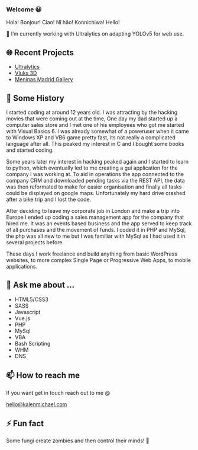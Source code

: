 ### Welcome 😀
Hola! Bonjour! Ciao! Nǐ hǎo! Konnichiwa! Hello!

🔭 I’m currently working with Ultralytics on adapting YOLOv5 for web use.

## 🌐 Recent Projects
* [Ultralytics](https://ultralytics.com)
* [Vluks 3D](https://www.vluks3d.com)
* [Meninas Madrid Gallery](https://meninas.vluks3d.com/)

## 📜 Some History
I started coding at around 12 years old. I was attracting by the hacking movies that were coming out at the time, One day my dad started up a computer sales store and I met one of his employees who got me started with Visual Basics 6. I was already somewhat of a poweruser when it came to Windows XP and VB6 game pretty fast, its not really a complicated language after all. This peaked my interest in C and I bought some books and started coding.

Some years later my interest in hacking peaked again and I started to learn to python, which eventually led to me creating a gui application for the company I was working at. To aid in operations the app connected to the company CRM and downloaded pending tasks via the REST API, the data was then reformated to make for easier organisation and finally all tasks could be displayed on google maps. Unfortunately my hard drive crashed after a bike trip and I lost the code.

After deciding to leave my corporate job in London and make a trip into Europe I ended up coding a sales management app for the company that hired me. It was an events based business and the app served to keep track of all purchases and the movement of funds. I coded it in PHP and MySql, the php was all new to me but I was familiar with MySql as I had used it in several projects before.

These days I work freelance and build anything from basic WordPress websites, to more complex Single Page or Progressive Web Apps, to mobile applications.

## 💬 Ask me about ...
* HTML5/CSS3
* SASS
* Javascript
* Vue.js
* PHP
* MySql
* VBA
* Bash Scripting
* WHM
* DNS

## 📫 How to reach me
If you want get in touch reach out to me @

[hello@kalenmichael.com](mailto:hello@kalenmichael.com)

## ⚡ Fun fact
Some fungi create zombies and then control their minds! 🧟

